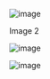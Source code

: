 
![image](https://github.com/Developer-vansh/iNoteBook/assets/117535964/601a10e8-ca96-4a07-938b-47bb7ac75d9c)

Image 2

![image](https://github.com/Developer-vansh/iNoteBook/assets/117535964/d40576af-0fc7-4a4c-8a72-aa93cea453df)

![image](https://github.com/Developer-vansh/iNoteBook/assets/117535964/55716c6c-c116-4291-9300-f3d6b7685ba8)




 
